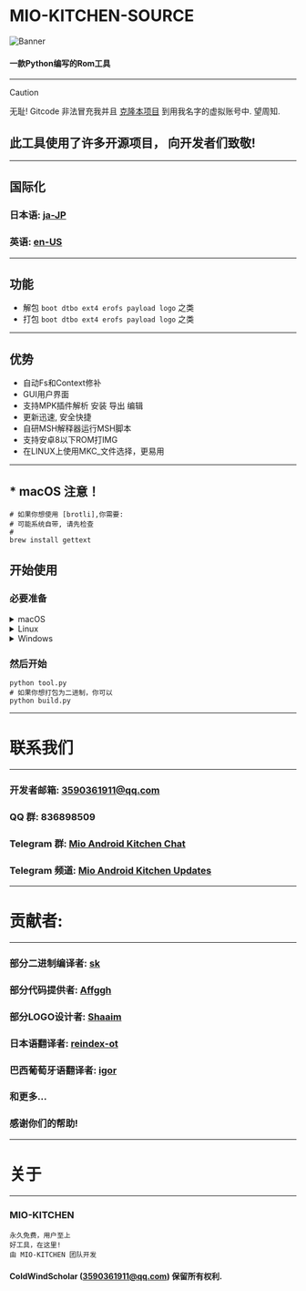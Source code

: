 # MIO-KITCHEN-SOURCE #
![Banner](https://github.com/ColdWindScholar/MIO-KITCHEN-SOURCE/blob/a9bcfdf613ad28e82f7899e3d420d76ecfea174c/splash.png)
#### 一款Python编写的Rom工具
***
> [!CAUTION]
> 无耻! Gitcode 非法冒充我并且 [克隆本项目](https://gitcode.com/ColdWindScholar/MIO-KITCHEN-SOURCE/overview) 到用我名字的虚拟账号中. 望周知.
## 此工具使用了许多开源项目， 向开发者们致敬!
***
## 国际化
### 日本语: [ja-JP](https://github.com/ColdWindScholar/MIO-KITCHEN-SOURCE/blob/main/README_ja-JP.md)
### 英语: [en-US](https://github.com/ColdWindScholar/MIO-KITCHEN-SOURCE/blob/main/README.md)
***
## 功能
* 解包 `boot dtbo ext4 erofs payload logo` 之类
* 打包 `boot dtbo ext4 erofs payload logo` 之类
***
## 优势
* 自动Fs和Context修补
* GUI用户界面
* 支持MPK插件解析 安装 导出 编辑
* 更新迅速, 安全快捷
* 自研MSH解释器运行MSH脚本
* 支持安卓8以下ROM打IMG
* 在LINUX上使用MKC_文件选择，更易用
***
## * macOS 注意！
``` shell
# 如果你想使用 [brotli],你需要:
# 可能系统自带, 请先检查
# 
brew install gettext
```
## 开始使用
### 必要准备
<details><summary>macOS</summary>

```` shell
brew install python-tk python3  tcl-tk
python3 -m pip install -U --force-reinstall pip
pip install -r requirements.txt
````

</details>

<details><summary>Linux</summary>

```` shell
python3 -m pip install -U --force-reinstall pip
pip install -r requirements.txt
sudo apt update -y && sudo apt install python3-tk -y
````

</details>

<details><summary>Windows</summary>

```` shell
python -m pip install -U --force-reinstall pip
pip install -r requirements.txt
````

</details>

### 然后开始
```` shell
python tool.py
# 如果你想打包为二进制，你可以
python build.py
````
***
# 联系我们
***
### 开发者邮箱: 3590361911@qq.com
### QQ 群: 836898509
### Telegram 群: [Mio Android Kitchen Chat](https://t.me/mio_android_kitchen_group)
### Telegram 频道: [Mio Android Kitchen Updates](https://t.me/mio_android_kitchen)
***
# 贡献者:
***
### 部分二进制编译者: [sk](https://github.com/sekaiacg)
### 部分代码提供者: [Affggh](https://github.com/affggh)
### 部分LOGO设计者: [Shaaim](https://github.com/786-shaaim)
### 日本语翻译者: [reindex-ot](https://github.com/reindex-ot)
### 巴西葡萄牙语翻译者: [igor](https://github.com/igormiguell)
### 和更多...
### 感谢你们的帮助!
***
# 关于
***
### MIO-KITCHEN
```
永久免费，用户至上
好工具，在这里!
由 MIO-KITCHEN 团队开发
```
#### ColdWindScholar (3590361911@qq.com) 保留所有权利. ####
